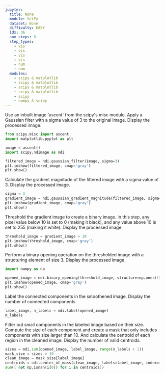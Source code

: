 ```yaml
---
jupyter:
  title: None
  module: SciPy
  dataset: None
  difficulty: EASY
  idx: 36
  num_steps: 6
  step_types:
    - vis
    - vis
    - vis
    - vis
    - num
    - num
  modules: 
    - scipy & matplotlib
    - scipy & matplotlib
    - scipy & matplotlib
    - scipy & matplotlib
    - scipy
    - numpy & scipy
---
```


Use an inbuilt image 'ascent' from the scipy's misc module. Apply a Gaussian filter with a sigma value of 3 to the original image. Display the processed image.
```python
from scipy.misc import ascent
import matplotlib.pyplot as plt

image = ascent()
import scipy.ndimage as ndi

filtered_image = ndi.gaussian_filter(image, sigma=3)
plt.imshow(filtered_image, cmap='gray')
plt.show()
```

Calculate the gradient magnitude of the filtered image with a sigma value of 3. Display the processed image.
```python
sigma = 3 
gradient_image = ndi.gaussian_gradient_magnitude(filtered_image, sigma=sigma)
plt.imshow(gradient_image, cmap='gray')
plt.show()
```

Threshold the gradient image to create a binary image. In this step, any pixel value below 10 is set to 0 (making it black), and any value above 10 is set to 255 (making it white). Display the processed image.
```python
threshold_image = gradient_image > 10
plt.imshow(threshold_image, cmap='gray')
plt.show()
```

Perform a binary opening operation on the thresholded image with a structuring element of size 3. Display the processed image.
```python
import numpy as np

opened_image = ndi.binary_opening(threshold_image, structure=np.ones((3,3)))
plt.imshow(opened_image, cmap='gray')
plt.show()
```

Label the connected components in the smoothened image. Display the number of connected components.
```python
label_image, n_labels = ndi.label(opened_image)
n_labels
```

Filter out small components in the labeled image based on their size. Compute the size of each component and create a mask that only includes components with size larger than 10. And calculate the centroid of each region in the cleaned image. Display the number of valid centroids.
```python
sizes = ndi.sum(opened_image, label_image, range(n_labels + 1))
mask_size = sizes > 10
clean_image = mask_size[label_image]
centroids = ndi.center_of_mass(clean_image, labels=label_image, index=range(1, n_labels+1))
sum([ not np.isnan(i[0]) for i in centroids])
```
